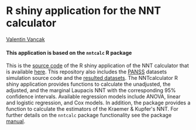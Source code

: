 # R shiny application for the NNT calculator
[Valentin Vancak](https://www.linkedin.com/in/valentin-vancak-0a56227a/?originalSubdomain=il)
#### This application is based on the `nntcalc` R package
This is the [source code](https://github.com/vancak/nntcalc/commit/58d0c17c1e90caab7662b21e72243cb480363c8d) of the R shiny application of the NNT calculator that is available [here](https://vvancak.shinyapps.io/NNTcalculator). This repository also includes the [PANSS](https://en.wikipedia.org/wiki/Positive_and_Negative_Syndrome_Scale#:~:text=The%20Positive%20and%20Negative%20Syndrome,the%20study%20of%20antipsychotic%20therapy.) datasets simulation source code and the [resulted datasets](https://github.com/vancak/nntcalc_shinyapp/tree/main/data). The NNTcalculator R shiny application provides functions to calculate the unadjusted, the adjusted, and the marginal Laupacis NNT with the corresponding 95% confidence intervals. Available regression models include ANOVA, linear and logistic regression, and Cox models. In addition, the package provides a function to calculate the estimators of the Kraemer & Kupfer's NNT. For further details on the `nntcalc` package functionality see the package [manual](https://github.com/vancak/NNTcalculator/blob/main/manual.pdf).
